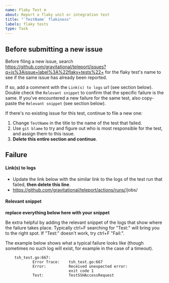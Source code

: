 ```yaml
---
name: Flaky Test ❄
about: Report a flaky unit or integration test
title: "`TestName` flakiness"
labels: flaky tests
type: Task
---
```


## Before submitting a new issue

Before filing a new issue, search https://github.com/gravitational/teleport/issues?q=is%3Aissue+label%3A%22flaky+tests%22+ for
the flaky test's name to see if the same issue has already been reported.

If so, add a comment with the `Link(s) to logs` url (see section below). Double check the `Relevant snippet` to confirm that the specific failure is the same.
If you've encountered a new failure for the same test, also copy-paste the `Relevant snippet` (see section below).

If there's no existing issue for this test, continue to file a new one:

1. Change `TestName` in the title to the name of the test that failed.
2. Use `git blame` to try and figure out who is most responsible for the test, and assign them to this issue.
3. **Delete this entire section and continue**.

## Failure

#### Link(s) to logs

- Update the link below with the similar link to the logs of the test run that failed, **then delete this line**.
- https://github.com/gravitational/teleport/actions/runs/<run-id>/jobs/<job-id>

#### Relevant snippet

**replace everything below here with your snippet**

Be extra helpful by adding the relevant snippet of the logs that show where the failure takes place. Typically ctrl+F searching for "Test:" will bring you to the right spot.
If "Test:" doesn't work, try ctrl+F "Fail:".

The example below shows what a typical failure looks like (though sometimes no such log will exist, for example in the case of a timeout).

```
    tsh_test.go:667:
        	Error Trace:	tsh_test.go:667
        	Error:      	Received unexpected error:
        	            	exit code 1
        	Test:       	TestSSHAccessRequest
```
